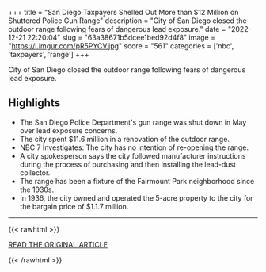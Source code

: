 +++
title = "San Diego Taxpayers Shelled Out More than $12 Million on Shuttered Police Gun Range"
description = "City of San Diego closed the outdoor range following fears of dangerous lead exposure."
date = "2022-12-21 22:20:04"
slug = "63a38671b5dcee1bed92d4f8"
image = "https://i.imgur.com/pR5PYCV.jpg"
score = "561"
categories = ['nbc', 'taxpayers', 'range']
+++

City of San Diego closed the outdoor range following fears of dangerous lead exposure.

## Highlights

- The San Diego Police Department's gun range was shut down in May over lead exposure concerns.
- The city spent $11.6 million in a renovation of the outdoor range.
- NBC 7 Investigates: The city has no intention of re-opening the range.
- A city spokesperson says the city followed manufacturer instructions during the process of purchasing and then installing the lead-dust collector.
- The range has been a fixture of the Fairmount Park neighborhood since the 1930s.
- In 1936, the city owned and operated the 5-acre property to the city for the bargain price of $1.1.7 million.

---

{{< rawhtml >}}
  <p class="article-category">
    <a target="_blank" href="https://www.nbcsandiego.com/news/investigations/san-diego-taxpayers-shelled-out-more-than-12-million-on-shuttered-police-gun-range/3123510/">READ THE ORIGINAL ARTICLE</a>
  </p>
{{< /rawhtml >}}
